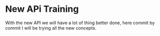 New APi Training
================

With the new API we will have a lot of thing better done, here commit by commit
I will be trying all the new concepts.



